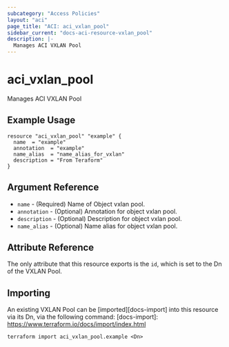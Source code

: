 ```yaml
---
subcategory: "Access Policies"
layout: "aci"
page_title: "ACI: aci_vxlan_pool"
sidebar_current: "docs-aci-resource-vxlan_pool"
description: |-
  Manages ACI VXLAN Pool
---
```


# aci_vxlan_pool #
Manages ACI VXLAN Pool

## Example Usage ##

```hcl
resource "aci_vxlan_pool" "example" {
  name  = "example"
  annotation  = "example"
  name_alias  = "name_alias_for_vxlan"
  description = "From Teraform"
}
```
## Argument Reference ##
* `name` - (Required) Name of Object vxlan pool.
* `annotation` - (Optional) Annotation for object vxlan pool.
* `description` - (Optional) Description for object vxlan pool.
* `name_alias` - (Optional) Name alias for object vxlan pool.



## Attribute Reference

The only attribute that this resource exports is the `id`, which is set to the
Dn of the VXLAN Pool.

## Importing ##

An existing VXLAN Pool can be [imported][docs-import] into this resource via its Dn, via the following command:
[docs-import]: https://www.terraform.io/docs/import/index.html


```
terraform import aci_vxlan_pool.example <Dn>
```